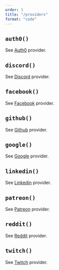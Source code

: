 ```yaml
---
order: 1
title: "/providers"
format: "code"
---
```


## `auth0()`

See [Auth0](/oauth/providers/auth0) provider.

## `discord()`

See [Discord](/oauth/providers/discord) provider.

## `facebook()`

See [Facebook](/oauth/providers/facebook) provider.

## `github()`

See [Github](/oauth/providers/github) provider.

## `google()`

See [Google](/oauth/providers/google) provider.

## `linkedin()`

See [Linkedin](/oauth/providers/linkedin) provider.

## `patreon()`

See [Patreon](/oauth/providers/patreon) provider.

## `reddit()`

See [Reddit](/oauth/providers/reddit) provider.

## `twitch()`

See [Twitch](/oauth/providers/twitch) provider.
